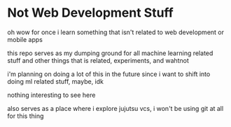 # Not Web Development Stuff

oh wow for once i learn something that isn't related to web development or mobile apps

this repo serves as my dumping ground for all machine learning related stuff
and other things that is related, experiments, and wahtnot

i'm planning on doing a lot of this in the future since i want to shift into doing ml related stuff, maybe, idk

nothing interesting to see here

also serves as a place where i explore jujutsu vcs, i won't be using git at all for this thing
